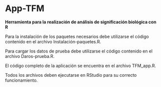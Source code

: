 # App-TFM
**Herramienta para la realización de análisis de significación biológica con R**

Para la instalación de los paquetes necesarios debe utilizarse el código contenido en el archivo Instalación-paquetes.R.

Para cargar los datos de prueba debe utilizarse el código contenido en el archivo Daros-prueba.R.

El código completo de la aplicación se encuentra en el archivo TFM_app.R.

Todos los archivos deben ejecutarse en RStudio para su correcto funcionamiento.
